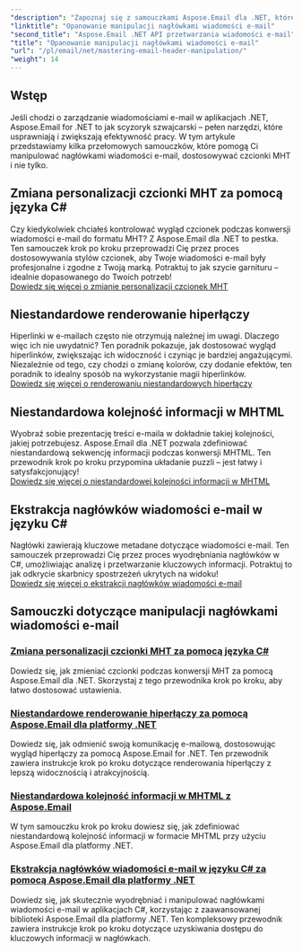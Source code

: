 ```yaml
---
"description": "Zapoznaj się z samouczkami Aspose.Email dla .NET, które zawierają instrukcje krok po kroku dotyczące manipulowania nagłówkami wiadomości e-mail, dostosowywania czcionek, renderowania hiperłączy i porządkowania informacji MHTML."
"linktitle": "Opanowanie manipulacji nagłówkami wiadomości e-mail"
"second_title": "Aspose.Email .NET API przetwarzania wiadomości e-mail"
"title": "Opanowanie manipulacji nagłówkami wiadomości e-mail"
"url": "/pl/email/net/mastering-email-header-manipulation/"
"weight": 14
---
```


## Wstęp

Jeśli chodzi o zarządzanie wiadomościami e-mail w aplikacjach .NET, Aspose.Email for .NET to jak scyzoryk szwajcarski – pełen narzędzi, które usprawniają i zwiększają efektywność pracy. W tym artykule przedstawiamy kilka przełomowych samouczków, które pomogą Ci manipulować nagłówkami wiadomości e-mail, dostosowywać czcionki MHT i nie tylko.

## Zmiana personalizacji czcionki MHT za pomocą języka C#  
Czy kiedykolwiek chciałeś kontrolować wygląd czcionek podczas konwersji wiadomości e-mail do formatu MHT? Z Aspose.Email dla .NET to pestka. Ten samouczek krok po kroku przeprowadzi Cię przez proces dostosowywania stylów czcionek, aby Twoje wiadomości e-mail były profesjonalne i zgodne z Twoją marką. Potraktuj to jak szycie garnituru – idealnie dopasowanego do Twoich potrzeb!  
[Dowiedz się więcej o zmianie personalizacji czcionek MHT](./changing-mht-font-customization/)  

## Niestandardowe renderowanie hiperłączy  
Hiperlinki w e-mailach często nie otrzymują należnej im uwagi. Dlaczego więc ich nie uwydatnić? Ten poradnik pokazuje, jak dostosować wygląd hiperlinków, zwiększając ich widoczność i czyniąc je bardziej angażującymi. Niezależnie od tego, czy chodzi o zmianę kolorów, czy dodanie efektów, ten poradnik to idealny sposób na wykorzystanie magii hiperlinków.  
[Dowiedz się więcej o renderowaniu niestandardowych hiperłączy](./custom-hyperlink-rendering/)  

## Niestandardowa kolejność informacji w MHTML  
Wyobraź sobie prezentację treści e-maila w dokładnie takiej kolejności, jakiej potrzebujesz. Aspose.Email dla .NET pozwala zdefiniować niestandardową sekwencję informacji podczas konwersji MHTML. Ten przewodnik krok po kroku przypomina układanie puzzli – jest łatwy i satysfakcjonujący!  
[Dowiedz się więcej o niestandardowej kolejności informacji w MHTML](./custom-order-of-information-in-mhtml/)  

## Ekstrakcja nagłówków wiadomości e-mail w języku C#  
Nagłówki zawierają kluczowe metadane dotyczące wiadomości e-mail. Ten samouczek przeprowadzi Cię przez proces wyodrębniania nagłówków w C#, umożliwiając analizę i przetwarzanie kluczowych informacji. Potraktuj to jak odkrycie skarbnicy spostrzeżeń ukrytych na widoku!  
[Dowiedz się więcej o ekstrakcji nagłówków wiadomości e-mail](./email-header-extraction/)  

## Samouczki dotyczące manipulacji nagłówkami wiadomości e-mail
### [Zmiana personalizacji czcionki MHT za pomocą języka C#](./changing-mht-font-customization/)
Dowiedz się, jak zmieniać czcionki podczas konwersji MHT za pomocą Aspose.Email dla .NET. Skorzystaj z tego przewodnika krok po kroku, aby łatwo dostosować ustawienia.
### [Niestandardowe renderowanie hiperłączy za pomocą Aspose.Email dla platformy .NET ](./custom-hyperlink-rendering/)
Dowiedz się, jak odmienić swoją komunikację e-mailową, dostosowując wygląd hiperłączy za pomocą Aspose.Email for .NET. Ten przewodnik zawiera instrukcje krok po kroku dotyczące renderowania hiperłączy z lepszą widocznością i atrakcyjnością.
### [Niestandardowa kolejność informacji w MHTML z Aspose.Email](./custom-order-of-information-in-mhtml/)
W tym samouczku krok po kroku dowiesz się, jak zdefiniować niestandardową kolejność informacji w formacie MHTML przy użyciu Aspose.Email dla platformy .NET.
### [Ekstrakcja nagłówków wiadomości e-mail w języku C# za pomocą Aspose.Email dla platformy .NET](./email-header-extraction/)
Dowiedz się, jak skutecznie wyodrębniać i manipulować nagłówkami wiadomości e-mail w aplikacjach C#, korzystając z zaawansowanej biblioteki Aspose.Email dla platformy .NET. Ten kompleksowy przewodnik zawiera instrukcje krok po kroku dotyczące uzyskiwania dostępu do kluczowych informacji w nagłówkach.